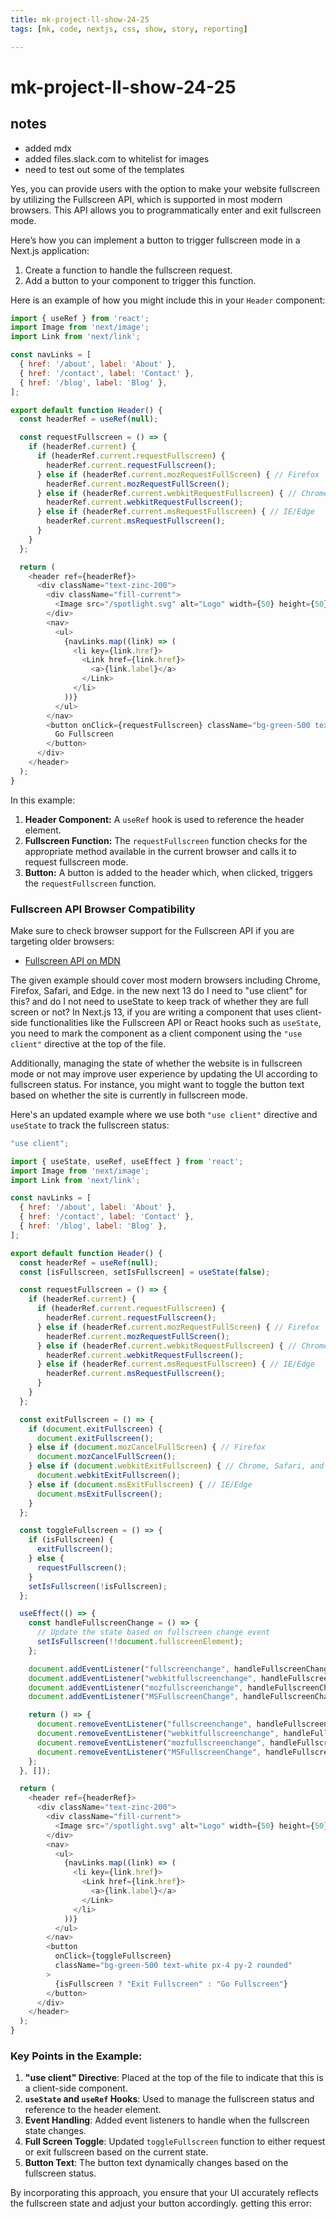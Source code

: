 ```yaml
---
title: mk-project-ll-show-24-25
tags: [mk, code, nextjs, css, show, story, reporting]

---
```


# mk-project-ll-show-24-25


## notes

- added mdx
- added files.slack.com to whitelist for images
- need to test out some of the templates




Yes, you can provide users with the option to make your website fullscreen by utilizing the Fullscreen API, which is supported in most modern browsers. This API allows you to programmatically enter and exit fullscreen mode.

Here’s how you can implement a button to trigger fullscreen mode in a Next.js application:

1. Create a function to handle the fullscreen request.
2. Add a button to your component to trigger this function.

Here is an example of how you might include this in your `Header` component:

```javascript
import { useRef } from 'react';
import Image from 'next/image';
import Link from 'next/link';

const navLinks = [
  { href: '/about', label: 'About' },
  { href: '/contact', label: 'Contact' },
  { href: '/blog', label: 'Blog' },
];

export default function Header() {
  const headerRef = useRef(null);

  const requestFullscreen = () => {
    if (headerRef.current) {
      if (headerRef.current.requestFullscreen) {
        headerRef.current.requestFullscreen();
      } else if (headerRef.current.mozRequestFullScreen) { // Firefox
        headerRef.current.mozRequestFullScreen();
      } else if (headerRef.current.webkitRequestFullscreen) { // Chrome, Safari, and Opera
        headerRef.current.webkitRequestFullscreen();
      } else if (headerRef.current.msRequestFullscreen) { // IE/Edge
        headerRef.current.msRequestFullscreen();
      }
    }
  };

  return (
    <header ref={headerRef}>
      <div className="text-zinc-200">
        <div className="fill-current">
          <Image src="/spotlight.svg" alt="Logo" width={50} height={50} />
        </div>
        <nav>
          <ul>
            {navLinks.map((link) => (
              <li key={link.href}>
                <Link href={link.href}>
                  <a>{link.label}</a>
                </Link>
              </li>
            ))}
          </ul>
        </nav>
        <button onClick={requestFullscreen} className="bg-green-500 text-white px-4 py-2 rounded">
          Go Fullscreen
        </button>
      </div>
    </header>
  );
}

```

In this example:

1. **Header Component:** A `useRef` hook is used to reference the header element.
2. **Fullscreen Function:** The `requestFullscreen` function checks for the appropriate method available in the current browser and calls it to request fullscreen mode.
3. **Button:** A button is added to the header which, when clicked, triggers the `requestFullscreen` function.

### Fullscreen API Browser Compatibility
Make sure to check browser support for the Fullscreen API if you are targeting older browsers: 
- [Fullscreen API on MDN](https://developer.mozilla.org/en-US/docs/Web/API/Fullscreen_API)

The given example should cover most modern browsers including Chrome, Firefox, Safari, and Edge.
in the new next 13 do I need to "use client" for this? and do I not need to useState to keep track of whether they are full screen or not?
In Next.js 13, if you are writing a component that uses client-side functionalities like the Fullscreen API or React hooks such as `useState`, you need to mark the component as a client component using the `"use client"` directive at the top of the file.

Additionally, managing the state of whether the website is in fullscreen mode or not may improve user experience by updating the UI according to fullscreen status. For instance, you might want to toggle the button text based on whether the site is currently in fullscreen mode.

Here's an updated example where we use both `"use client"` directive and `useState` to track the fullscreen status:

```javascript
"use client";

import { useState, useRef, useEffect } from 'react';
import Image from 'next/image';
import Link from 'next/link';

const navLinks = [
  { href: '/about', label: 'About' },
  { href: '/contact', label: 'Contact' },
  { href: '/blog', label: 'Blog' },
];

export default function Header() {
  const headerRef = useRef(null);
  const [isFullscreen, setIsFullscreen] = useState(false);

  const requestFullscreen = () => {
    if (headerRef.current) {
      if (headerRef.current.requestFullscreen) {
        headerRef.current.requestFullscreen();
      } else if (headerRef.current.mozRequestFullScreen) { // Firefox
        headerRef.current.mozRequestFullScreen();
      } else if (headerRef.current.webkitRequestFullscreen) { // Chrome, Safari, and Opera
        headerRef.current.webkitRequestFullscreen();
      } else if (headerRef.current.msRequestFullscreen) { // IE/Edge
        headerRef.current.msRequestFullscreen();
      }
    }
  };

  const exitFullscreen = () => {
    if (document.exitFullscreen) {
      document.exitFullscreen();
    } else if (document.mozCancelFullScreen) { // Firefox
      document.mozCancelFullScreen();
    } else if (document.webkitExitFullscreen) { // Chrome, Safari, and Opera
      document.webkitExitFullscreen();
    } else if (document.msExitFullscreen) { // IE/Edge
      document.msExitFullscreen();
    }
  };

  const toggleFullscreen = () => {
    if (isFullscreen) {
      exitFullscreen();
    } else {
      requestFullscreen();
    }
    setIsFullscreen(!isFullscreen);
  };

  useEffect(() => {
    const handleFullscreenChange = () => {
      // Update the state based on fullscreen change event
      setIsFullscreen(!!document.fullscreenElement);
    };

    document.addEventListener("fullscreenchange", handleFullscreenChange);
    document.addEventListener("webkitfullscreenchange", handleFullscreenChange);
    document.addEventListener("mozfullscreenchange", handleFullscreenChange);
    document.addEventListener("MSFullscreenChange", handleFullscreenChange);

    return () => {
      document.removeEventListener("fullscreenchange", handleFullscreenChange);
      document.removeEventListener("webkitfullscreenchange", handleFullscreenChange);
      document.removeEventListener("mozfullscreenchange", handleFullscreenChange);
      document.removeEventListener("MSFullscreenChange", handleFullscreenChange);
    };
  }, []);

  return (
    <header ref={headerRef}>
      <div className="text-zinc-200">
        <div className="fill-current">
          <Image src="/spotlight.svg" alt="Logo" width={50} height={50} />
        </div>
        <nav>
          <ul>
            {navLinks.map((link) => (
              <li key={link.href}>
                <Link href={link.href}>
                  <a>{link.label}</a>
                </Link>
              </li>
            ))}
          </ul>
        </nav>
        <button 
          onClick={toggleFullscreen} 
          className="bg-green-500 text-white px-4 py-2 rounded"
        >
          {isFullscreen ? "Exit Fullscreen" : "Go Fullscreen"}
        </button>
      </div>
    </header>
  );
}
```

### Key Points in the Example:

1. **"use client" Directive**: Placed at the top of the file to indicate that this is a client-side component.
2. **`useState` and `useRef` Hooks**: Used to manage the fullscreen status and reference to the header element.
3. **Event Handling**: Added event listeners to handle when the fullscreen state changes.
4. **Full Screen Toggle**: Updated `toggleFullscreen` function to either request or exit fullscreen based on the current state.
5. **Button Text**: The button text dynamically changes based on the fullscreen status.

By incorporating this approach, you ensure that your UI accurately reflects the fullscreen state and adjust your button accordingly.
getting this error: